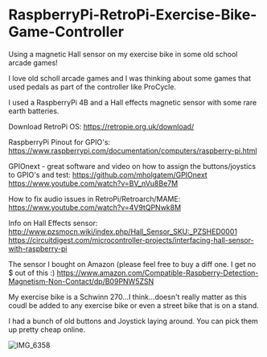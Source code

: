 # RaspberryPi-RetroPi-Exercise-Bike-Game-Controller
Using a magnetic Hall sensor on my exercise bike in some old school arcade games!

I love old scholl arcade games and I was thinking about some games that used pedals as part of the controller like ProCycle.

I used a RaspberryPi 4B and a Hall effects magnetic sensor with some rare earth batteries. 

Download RetroPi OS:
https://retropie.org.uk/download/

RaspberryPi Pinout for GPIO's:
https://www.raspberrypi.com/documentation/computers/raspberry-pi.html

GPIOnext - great software and video on how to assign the buttons/joystics to GPIO's and test:
https://github.com/mholgatem/GPIOnext
https://www.youtube.com/watch?v=BV_nVu8Be7M

How to fix audio issues in RetroPi/Retroarch/MAME:
https://www.youtube.com/watch?v=4V9tQPNwk8M

Info on Hall Effects sensor:
http://www.pzsmocn.wiki/index.php/Hall_Sensor_SKU:_PZSHED0001
https://circuitdigest.com/microcontroller-projects/interfacing-hall-sensor-with-raspberry-pi

The sensor I bought on Amazon (please feel free to buy a diff one. I get no $ out of this :)
https://www.amazon.com/Compatible-Raspberry-Detection-Magnetism-Non-Contact/dp/B09PNW5ZSN

My exercise bike is a Schwinn 270...I think...doesn't really matter as this coudl be added to any exercise bike or even a street bike that is on a stand.

I had a bunch of old buttons and Joystick laying around. You can pick them up pretty cheap online.

![IMG_6358](https://github.com/bdash9/RaspberryPi-RetroPi-Exercise-Bike-Game-Controller/assets/5065324/d5de33af-0f9e-4cb6-a416-ea8d48f49ba0)
